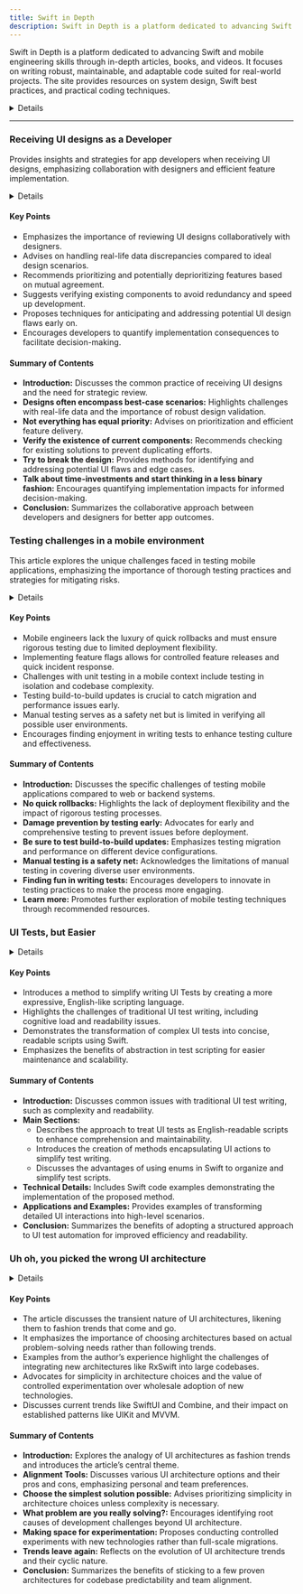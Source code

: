 ```yaml
---
title: Swift in Depth
description: Swift in Depth is a platform dedicated to advancing Swift and mobile engineering skills through in-depth articles, books, and videos. It focuses on writing robust, maintainable, and adaptable code suited for real-world projects. The site provides resources on system design, Swift best practices, and practical coding techniques.
---
```



Swift in Depth is a platform dedicated to advancing Swift and mobile engineering skills through in-depth articles, books, and videos. It focuses on writing robust, maintainable, and adaptable code suited for real-world projects. The site provides resources on system design, Swift best practices, and practical coding techniques.

<details>
**URL:** https://swiftindepth.com

**Authors:** `Tjeerd in 't Veen`

**Complexity Levels:**
   - **Beginner:** 20%
   - **Intermediate:** 50%
   - **Advanced:** 30%

**Frequency of Posting:** Weekly

**Types of Content:**
   - **Articles:** 40% (In-depth articles and best practices)
   - **Books:** 30% (Comprehensive guides on Swift and mobile development)
   - **Videos:** 30% (Tutorials and discussions)

**Additional Features:**
   - **Newsletter:** Available for regular updates and news.
   - **Books:** Detailed guides available in various formats.
   - **Videos:** High-quality video tutorials and discussions.
</details>

<LinkCard title="Visit Swift in Depth" href="https://swiftindepth.com" />

---

### Receiving UI designs as a Developer
Provides insights and strategies for app developers when receiving UI designs, emphasizing collaboration with designers and efficient feature implementation.

<details>
**URL:** [Receiving UI designs as a developer](https://swiftindepth.com/articles/receiving-designs/)

**Published:** Not specified  
**Last Updated:** Not specified

**Authors:** `Tjeerd in 't Veen`

**Tags:**  
`UI design`, `iOS development`, `Productivity`, `Collaboration`
</details>

#### Key Points
- Emphasizes the importance of reviewing UI designs collaboratively with designers.
- Advises on handling real-life data discrepancies compared to ideal design scenarios.
- Recommends prioritizing and potentially deprioritizing features based on mutual agreement.
- Suggests verifying existing components to avoid redundancy and speed up development.
- Proposes techniques for anticipating and addressing potential UI design flaws early on.
- Encourages developers to quantify implementation consequences to facilitate decision-making.

#### Summary of Contents
- **Introduction:** Discusses the common practice of receiving UI designs and the need for strategic review.
- **Designs often encompass best-case scenarios:** Highlights challenges with real-life data and the importance of robust design validation.
- **Not everything has equal priority:** Advises on prioritization and efficient feature delivery.
- **Verify the existence of current components:** Recommends checking for existing solutions to prevent duplicating efforts.
- **Try to break the design:** Provides methods for identifying and addressing potential UI flaws and edge cases.
- **Talk about time-investments and start thinking in a less binary fashion:** Encourages quantifying implementation impacts for informed decision-making.
- **Conclusion:** Summarizes the collaborative approach between developers and designers for better app outcomes.

<LinkCard title="Read Full Article" href="https://swiftindepth.com/articles/receiving-designs/" />


### Testing challenges in a mobile environment
This article explores the unique challenges faced in testing mobile applications, emphasizing the importance of thorough testing practices and strategies for mitigating risks.

<details>
**URL:** https://swiftindepth.com/articles/mobile_testing_challenges/

**Published:** N/A  
**Last Updated:** N/A

**Authors:** `Tjeerd in 't Veen`

**Tags:**  
`mobile testing`, `iOS development`, `software testing`
</details>

#### Key Points
- Mobile engineers lack the luxury of quick rollbacks and must ensure rigorous testing due to limited deployment flexibility.
- Implementing feature flags allows for controlled feature releases and quick incident response.
- Challenges with unit testing in a mobile context include testing in isolation and codebase complexity.
- Testing build-to-build updates is crucial to catch migration and performance issues early.
- Manual testing serves as a safety net but is limited in verifying all possible user environments.
- Encourages finding enjoyment in writing tests to enhance testing culture and effectiveness.

#### Summary of Contents
- **Introduction:** Discusses the specific challenges of testing mobile applications compared to web or backend systems.
- **No quick rollbacks:** Highlights the lack of deployment flexibility and the impact of rigorous testing processes.
- **Damage prevention by testing early:** Advocates for early and comprehensive testing to prevent issues before deployment.
- **Be sure to test build-to-build updates:** Emphasizes testing migration and performance on different device configurations.
- **Manual testing is a safety net:** Acknowledges the limitations of manual testing in covering diverse user environments.
- **Finding fun in writing tests:** Encourages developers to innovate in testing practices to make the process more engaging.
- **Learn more:** Promotes further exploration of mobile testing techniques through recommended resources.

<LinkCard title="Read Full Article" href="https://swiftindepth.com/articles/mobile_testing_challenges/" />

### UI Tests, but Easier

<details>
**URL:** [https://swiftindepth.com/articles/uitests-easier/]

**Published:** [Date of Publication]  
**Last Updated:** [Date of Last Update, if applicable]

**Authors:** `Tjeerd in 't Veen`

**Tags:**  
`UI Testing`, `iOS Development`, `Testing Automation`
</details>

#### Key Points
- Introduces a method to simplify writing UI Tests by creating a more expressive, English-like scripting language.
- Highlights the challenges of traditional UI test writing, including cognitive load and readability issues.
- Demonstrates the transformation of complex UI tests into concise, readable scripts using Swift.
- Emphasizes the benefits of abstraction in test scripting for easier maintenance and scalability.

#### Summary of Contents
- **Introduction:** Discusses common issues with traditional UI test writing, such as complexity and readability.
- **Main Sections:**
  - Describes the approach to treat UI tests as English-readable scripts to enhance comprehension and maintainability.
  - Introduces the creation of methods encapsulating UI actions to simplify test writing.
  - Discusses the advantages of using enums in Swift to organize and simplify test scripts.
- **Technical Details:** Includes Swift code examples demonstrating the implementation of the proposed method.
- **Applications and Examples:** Provides examples of transforming detailed UI interactions into high-level scenarios.
- **Conclusion:** Summarizes the benefits of adopting a structured approach to UI test automation for improved efficiency and readability.

<LinkCard title="Read Full Article" href="https://swiftindepth.com/articles/uitests-easier/" />

### Uh oh, you picked the wrong UI architecture

<details>
**URL:** https://swiftindepth.com/articles/ui-architectures/](https://swiftindepth.com/articles/ui-architectures/

**Published:** Not specified  
**Last Updated:** Not specified

**Authors:** Tjeerd in 't Veen

**Tags:**  
`UI architectures`, `RxSwift`, `MVVM`, `SwiftUI`, `UIKit`, `Mobile development`

</details>

#### Key Points
- The article discusses the transient nature of UI architectures, likening them to fashion trends that come and go.
- It emphasizes the importance of choosing architectures based on actual problem-solving needs rather than following trends.
- Examples from the author’s experience highlight the challenges of integrating new architectures like RxSwift into large codebases.
- Advocates for simplicity in architecture choices and the value of controlled experimentation over wholesale adoption of new technologies.
- Discusses current trends like SwiftUI and Combine, and their impact on established patterns like UIKit and MVVM.

#### Summary of Contents
- **Introduction:** Explores the analogy of UI architectures as fashion trends and introduces the article’s central theme.
- **Alignment Tools:** Discusses various UI architecture options and their pros and cons, emphasizing personal and team preferences.
- **Choose the simplest solution possible:** Advises prioritizing simplicity in architecture choices unless complexity is necessary.
- **What problem are you really solving?:** Encourages identifying root causes of development challenges beyond UI architecture.
- **Making space for experimentation:** Proposes conducting controlled experiments with new technologies rather than full-scale migrations.
- **Trends leave again:** Reflects on the evolution of UI architecture trends and their cyclic nature.
- **Conclusion:** Summarizes the benefits of sticking to a few proven architectures for codebase predictability and team alignment.

<LinkCard title="Read Full Article" href="https://swiftindepth.com/articles/ui-architectures/" />

